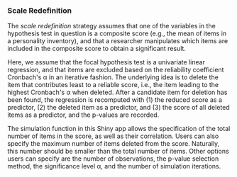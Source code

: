 ### Scale Redefinition

The *scale redefinition* strategy assumes that one of the variables in the hypothesis test in question is a composite score (e.g., the mean of items in a personality inventory), and that a researcher manipulates which items are included in the composite score to obtain a significant result.

Here, we assume that the focal hypothesis test is a univariate linear regression, and that items are excluded based on the reliability coefficient Cronbach's &alpha; in an iterative fashion. The underlying idea is to delete the item that contributes least to a reliable score, i.e., the item leading to the highest Cronbach's &alpha; when deleted. After a candidate item for deletion has been found, the regression is recomputed with (1) the reduced score as a predictor, (2) the deleted item as a predictor, and (3) the score of all deleted items as a predictor, and the p-values are recorded.

The simulation function in this Shiny app allows the specification of the total number of items in the score, as well as their correlation. Users can also specify the maximum number of items deleted from the score. Naturally, this number should be smaller than the total number of items. Other options users can specify are the number of observations, the p-value selection method, the significance level &alpha;, and the number of simulation iterations.


